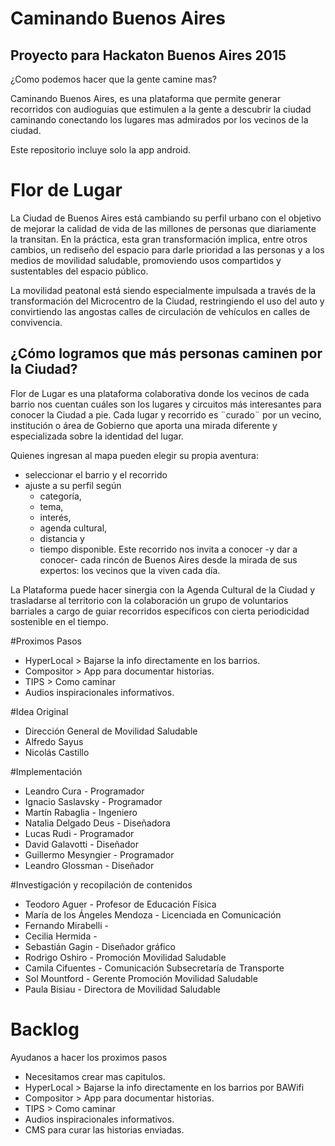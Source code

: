 # Caminando Buenos Aires
## Proyecto para Hackaton Buenos Aires 2015 

¿Como podemos hacer que la gente camine mas?

Caminando Buenos Aires, es una plataforma que permite generar recorridos con audioguias que estimulen a la gente a descubrir la ciudad caminando conectando los lugares mas admirados por los vecinos de la ciudad.

Este repositorio incluye solo la app android.

# Flor de Lugar

La Ciudad de Buenos Aires está cambiando su perfil urbano con el objetivo de mejorar la calidad de vida de las millones de personas que diariamente la transitan. En la práctica, esta gran transformación implica, entre otros cambios, un rediseño del espacio para darle prioridad a las personas y a los medios de movilidad saludable, promoviendo usos compartidos y sustentables del espacio público. 

La movilidad peatonal está siendo especialmente impulsada a través de la transformación del Microcentro de la Ciudad, restringiendo el uso del auto y convirtiendo las angostas calles de circulación de vehículos en calles de convivencia. 

## ¿Cómo logramos que más personas caminen por la Ciudad?

Flor de Lugar es una plataforma colaborativa donde los vecinos de cada barrio nos cuentan cuáles son los lugares y circuitos más interesantes para conocer la Ciudad a pie. 
Cada lugar y recorrido es ¨curado¨ por un vecino, institución o área de Gobierno que aporta una mirada diferente y especializada sobre la identidad del lugar. 

Quienes ingresan al mapa pueden elegir su propia aventura: 

- seleccionar el barrio y el recorrido
- ajuste a su perfil según 
  - categoría, 
  - tema, 
  - interés, 
  - agenda cultural, 
  - distancia y 
  - tiempo disponible. 
Este recorrido nos invita a conocer -y dar a conocer- cada rincón de Buenos Aires desde la mirada de sus expertos: los vecinos que la viven cada día.

La Plataforma puede hacer sinergia con la Agenda Cultural de la Ciudad y trasladarse al territorio con la colaboración un grupo de voluntarios barriales a cargo de guiar recorridos específicos con cierta periodicidad sostenible en el tiempo.






#Proximos Pasos
- HyperLocal > Bajarse la info directamente en los barrios.
- Compositor > App para documentar historias.
- TIPS > Como caminar
- Audios inspiracionales informativos.

#Idea Original
- Dirección General de Movilidad Saludable
- Alfredo Sayus
- Nicolás Castillo

#Implementación
- Leandro Cura - Programador
- Ignacio Saslavsky - Programador
- Martín Rabaglia - Ingeniero
- Natalia Delgado Deus - Diseñadora
- Lucas Rudi - Programador
- David Galavotti - Diseñador
- Guillermo Mesyngier - Programador
- Leandro Glossman - Diseñador

#Investigación y recopilación de contenidos

- Teodoro Aguer - Profesor de Educación Física
- María de los Ángeles Mendoza - Licenciada en Comunicación
- Fernando Mirabelli - 
- Cecilia Hermida - 
- Sebastián Gagin - Diseñador gráfico
- Rodrigo Oshiro - Promoción Movilidad Saludable
- Camila Cifuentes - Comunicación Subsecretaría de Transporte
- Sol Mountford - Gerente Promoción Movilidad Saludable
- Paula Bisiau - Directora de Movilidad Saludable



Backlog
=====

Ayudanos a hacer los proximos pasos

- Necesitamos crear mas capitulos.
- HyperLocal > Bajarse la info directamente en los barrios por BAWifi
- Compositor > App para documentar historias.
- TIPS > Como caminar
- Audios inspiracionales informativos.
- CMS para curar las historias enviadas.
